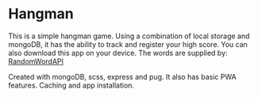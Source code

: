 # Hangman

This is a simple hangman game. Using a combination of local storage and mongoDB, it has the ability to track and register your high score. You can also download this app on your device. The words are supplied by: [RandomWordAPI](https://random-word-api.herokuapp.com/home)

Created with mongoDB, scss, express and pug. It also has basic PWA features. Caching and app installation.
